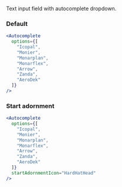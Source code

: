 Text input field with autocomplete dropdown.

### Default

```jsx
<Autocomplete
  options={[
    "Icopal",
    "Monier",
    "Monarplan",
    "Monarflex",
    "Arrow",
    "Zanda",
    "AeroDek"
  ]}
/>
```

### Start adornment

```jsx
<Autocomplete
  options={[
    "Icopal",
    "Monier",
    "Monarplan",
    "Monarflex",
    "Arrow",
    "Zanda",
    "AeroDek"
  ]}
  startAdornmentIcon="HardHatHead"
/>
```
